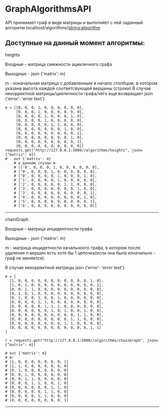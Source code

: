 # GraphAlgorithmsAPI
API принимает граф в виде матрицы и выполняет с ней заданный алгоритм
localhost/algorithms/<string:algorithm>

Доступные на данный момент алгоритмы:
-------------------------------------------------------------------------------------------------------------------------------
 heights
 
  Входные - матрица смежности ацикличного графа

  Выходные - json {'matrix': m}

  m - изначальная матрица с добавленным в начало столбцом, в котором указана высота каждой соответсвующей вершины (строки)
  В случае некорректной матрицы/цикличности графа/чего еще возвращает json {'error': 'error text'}

    m = [[0, 0, 0, 1, 0, 0, 0, 0, 0, 0],
         [0, 0, 0, 1, 0, 0, 0, 0, 0, 0],
         [0, 0, 0, 0, 1, 0, 0, 0, 1, 0],
         [0, 0, 0, 0, 1, 0, 0, 0, 0, 0],
         [0, 0, 0, 0, 0, 1, 1, 0, 0, 0],
         [0, 0, 0, 0, 0, 0, 0, 1, 0, 0],
         [0, 0, 0, 0, 0, 0, 0, 0, 0, 1],
         [0, 0, 0, 0, 0, 0, 0, 0, 1, 0],
         [0, 0, 0, 0, 0, 0, 0, 0, 0, 1],
         [0, 0, 0, 0, 0, 0, 0, 0, 0, 0]]
    requests.get("http://127.0.0.1:5000//algorithms/heights", json={"matrix": m})
    #   out {'matrix': m}
        # в данном случае m
        # [['0', 0, 0, 0, 1, 0, 0, 0, 0, 0, 0],
        # ['0', 0, 0, 0, 1, 0, 0, 0, 0, 0, 0],
        # ['0', 0, 0, 0, 0, 1, 0, 0, 0, 1, 0],
        # ['1', 0, 0, 0, 0, 1, 0, 0, 0, 0, 0],
        # ['2', 0, 0, 0, 0, 0, 1, 1, 0, 0, 0],
        # ['3', 0, 0, 0, 0, 0, 0, 0, 1, 0, 0],
        # ['3', 0, 0, 0, 0, 0, 0, 0, 0, 0, 1],
        # ['4', 0, 0, 0, 0, 0, 0, 0, 0, 1, 0],
        # ['5', 0, 0, 0, 0, 0, 0, 0, 0, 0, 1],
        # ['6', 0, 0, 0, 0, 0, 0, 0, 0, 0, 0]]
        
-------------------------------------------------------------------------------------------------------------------------------
chainGraph

Входные - матрица инцидентности графа

Выходные - json {'matrix': m}

  m - матрица инцидетности начальноого графа, в котором после удаления n вершин есть хотя бы 1 цепочка(если она была изначально - граф не меняется). 
  
  В случае некорректной матрицы json {'error': 'error text'}
  
    m = [
      [1, 0, 0, 0, 0, 0, 0, 0, 0, 0, 0, 0, 1, 0],
      [1, 0, 1, 0, 0, 0, 0, 0, 0, 0, 0, 0, 0, 1],
      [0, 0, 1, 1, 0, 0, 0, 0, 0, 0, 0, 0, 0, 0],
      [0, 1, 0, 1, 0, 0, 0, 0, 0, 0, 0, 0, 0, 0],
      [0, 1, 0, 0, 1, 0, 0, 1, 0, 0, 0, 0, 0, 0],
      [0, 0, 0, 0, 1, 1, 0, 0, 0, 0, 0, 0, 0, 0],
      [0, 0, 0, 0, 0, 1, 1, 1, 0, 0, 0, 0, 0, 0],
      [0, 0, 0, 0, 0, 0, 1, 0, 1, 0, 0, 1, 0, 0],
      [0, 0, 0, 0, 0, 0, 0, 0, 0, 0, 1, 1, 0, 0],
      [0, 0, 0, 0, 0, 0, 0, 0, 0, 1, 1, 0, 0, 0],
      [0, 0, 0, 0, 0, 0, 0, 0, 1, 1, 0, 0, 0, 0],
      [0, 0, 0, 0, 0, 0, 0, 0, 0, 0, 0, 0, 1, 1]
    ]

    r = requests.get("http://127.0.0.1:5000//algorithms/chainGraph", json={"matrix": m})
   
    # out {'matrix': m}
    # m:
    # [1, 0, 0, 0, 0, 0, 0, 0, 1]
    # [1, 1, 0, 0, 0, 0, 0, 0, 0]
    # [0, 1, 0, 0, 0, 0, 0, 0, 0]
    # [0, 0, 1, 0, 0, 0, 0, 0, 0]
    # [0, 0, 1, 1, 0, 0, 0, 0, 0]
    # [0, 0, 0, 1, 1, 0, 0, 1, 0]
    # [0, 0, 0, 0, 0, 0, 1, 1, 0]
    # [0, 0, 0, 0, 0, 1, 1, 0, 0]
    # [0, 0, 0, 0, 1, 1, 0, 0, 0]
    # [0, 0, 0, 0, 0, 0, 0, 0, 1]
   
 -------------------------------------------------------------------------------------------------------------------------

